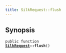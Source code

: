 ```yaml
---
title: SilkRequest::flush
---
```


## Synopsis

<code>public function <b><a href="SilkRequest">SilkRequest</a>::flush</b>()</code>

